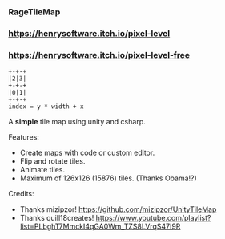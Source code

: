 ### RageTileMap
### <https://henrysoftware.itch.io/pixel-level>
### <https://henrysoftware.itch.io/pixel-level-free>

	+-+-+
	|2|3|
	+-+-+
	|0|1|
	+-+-+
	index = y * width + x

A **simple** tile map using unity and csharp.

Features:
- Create maps with code or custom editor.
- Flip and rotate tiles.
- Animate tiles.
- Maximum of 126x126 (15876) tiles. (Thanks Obama!?)

Credits:
- Thanks mizipzor! https://github.com/mizipzor/UnityTileMap
- Thanks quill18creates! https://www.youtube.com/playlist?list=PLbghT7MmckI4qGA0Wm_TZS8LVrqS47I9R
